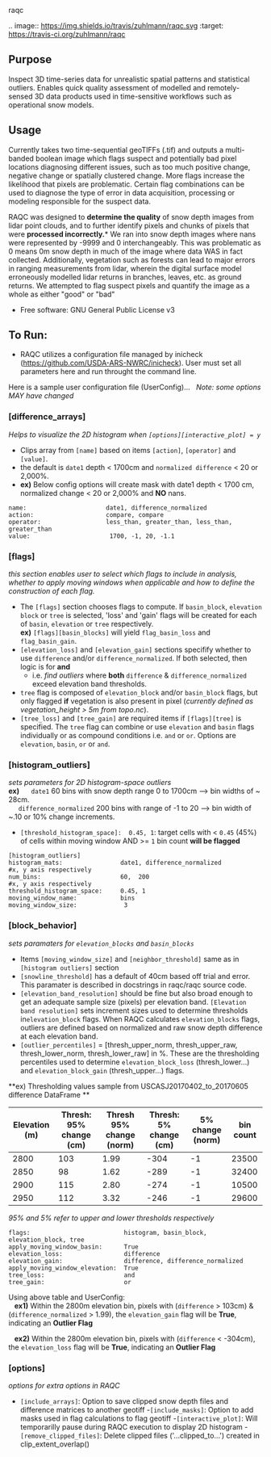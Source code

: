 raqc

.. image:: https://img.shields.io/travis/zuhlmann/raqc.svg
        :target: https://travis-ci.org/zuhlmann/raqc

Purpose
-------
Inspect 3D time-series data for unrealistic spatial patterns and statistical outliers. Enables quick quality assessment of modelled and remotely-sensed 3D data products used in time-sensitive workflows such as operational snow models.

Usage
-----
Currently takes two time-sequential geoTIFFs (.tif) and outputs a multi-banded boolean image which flags suspect and potentially bad pixel locations diagnosing different issues, such as too much positive change, negative change or spatially clustered change. More flags increase the likelihood that pixels are problematic. Certain flag combinations can be used to diagnose the type of error in data acquisition, processing or modeling responsible for the suspect data.

RAQC was designed to **determine the quality** of snow depth images from lidar point clouds, and to further identify pixels and chunks of pixels that were **processed incorrectly.***  We ran into snow depth images where nans were represented by -9999 and 0 interchangeably.  This was problematic as 0 means 0m snow depth in much of the image where data WAS in fact collected.  Additionally, vegetation such as forests can lead to major errors in ranging measurements from lidar, wherein the digital surface model erroneously modelled lidar returns in branches, leaves, etc. as ground returns.  We attempted to flag suspect pixels and quantify the image as a whole as either "good" or "bad"

* Free software: GNU General Public License v3

To Run:
--------
- RAQC utilizes a configuration file managed by inicheck (https://github.com/USDA-ARS-NWRC/inicheck).  User must set all parameters here and run throught the command line.

Here is a sample user configuration file (UserConfig)... 
&nbsp;&nbsp;<i>Note: some options MAY have changed</i>  
### [difference_arrays]  
<i>Helps to visualize the 2D histogram when ```[options][interactive_plot] = y```</i>  
- Clips array from ```[name]``` based on items ```[action]```, ```[operator]``` and ```[value]```.  
- the default is ```date1``` depth < 1700cm and ```normalized difference``` < 20 or 2,000%.
-  **ex)** Below config options will create mask with date1 depth < 1700 cm, normalized change < 20 or 2,000% and **NO** nans.  

```[difference_arrays]
name:                      date1, difference_normalized
action:                    compare, compare
operator:                  less_than, greater_than, less_than, greater_than
value:                      1700, -1, 20, -1.1
``` 

### [flags]
<i>this section enables user to select which flags to include in analysis, whether to apply moving windows when applicable and how to define the construction of each flag.</i>
- The ```[flags]``` section chooses flags to compute.  If ```basin_block```, ```elevation block``` or ```tree``` is selected, 'loss' and 'gain' flags will be created for each of ```basin```, ```elevation``` or ```tree``` respectively.  
    **ex)** ```[flags][basin_blocks]``` will yield ```flag_basin_loss``` and ```flag_basin_gain```.
- ```[elevation_loss]``` and ```[elevation_gain]``` sections specifify whether to use ```difference``` and/or ```difference_normalized```.  If both selected, then logic is for **and** 
    - i.e. <i>find outliers</i> where **both** ```difference``` & ```difference_normalized``` exceed elevation band thresholds.
- ```tree``` flag is composed of ```elevation_block``` and/or ```basin_block``` flags, but only flagged **if** vegetation is also present in pixel (<i>currently defined as vegetation_height > 5m from topo.nc</i>).
- ```[tree_loss]``` and ```[tree_gain]``` are required items if ```[flags][tree]``` is specified.  The ```tree``` flag can combine or use ```elevation``` and ```basin``` flags individually or as compound conditions i.e. ```and``` or ```or```.  Options are ```elevation```, ```basin```, ```or``` or ```and```.  

### [histogram_outliers]
<i>sets parameters for 2D histogram-space outliers</i>  
**ex)** 
&nbsp;&nbsp;&nbsp;&nbsp;&nbsp;```date1``` 60 bins with snow depth range 0 to 1700cm --> bin widths of ~ 28cm.  
&nbsp;&nbsp;&nbsp;&nbsp;&nbsp;```difference_normalized``` 200 bins with range of -1 to 20 --> bin width of ~.10 or 10% change increments.
- ```[threshold_histogram_space]:  0.45, 1```: target cells with < ```0.45``` (45%) of cells within moving window AND >= ```1``` bin count **will be flagged**
```
[histogram_outliers]
histogram_mats:                date1, difference_normalized         #x, y axis respectively
num_bins:                      60,  200                             #x, y axis respectively
threshold_histogram_space:     0.45, 1
moving_window_name:            bins
moving_window_size:             3
```
### [block_behavior]
<i> sets paramaters for ```elevation_blocks``` and ```basin_blocks```</i>
- Items ```[moving_window_size]``` and ```[neighbor_threshold]``` same as in ```[histogram outliers]``` section
- ```[snowline_threshold]``` has a default of 40cm based off trial and error.  This paramater is described in docstrings in raqc/raqc source code.
- ```[elevation_band_resolution]``` should be fine but also broad enough to get an adequate sample size (pixels) per elevation band.  ```[Elevation band resolution]``` sets increment sizes used to determine thresholds in```elevation_block``` flags.  When RAQC calculates ```elevation_blocks``` flags, outliers are defined based on normalized and raw snow depth difference at each elevation band.
- ```[outlier_percentiles]``` = [thresh_upper_norm, thresh_upper_raw, thresh_lower_norm, thresh_lower_raw] in %.  These are the thresholding percentiles used to determine ```elevation_block_loss``` (thresh_lower...) and ```elevation_block_gain``` (thresh_upper...) flags.

**ex) Thresholding values sample from USCASJ20170402_to_20170605 difference DataFrame **

| **Elevation (m)** | **Thresh: 95% change (cm)** | **Thresh 95% change (norm)** | **Thresh: 5% change (cm)** | **5% change (norm)** |  **bin count** |
| --- | --- | --- | --- | --- | --- |
| 2800 | 103 | 1.99 | -304 | -1 | 23500 |
| 2850 | 98 | 1.62 | -289 | -1 | 32400 |
| 2900 | 115 | 2.80 | -274 | -1 | 10500 |
| 2950 | 112 | 3.32 | -246 | -1 | 29600 |

<i>95% and 5% refer to upper and lower thresholds respectively</i>

```[flags]
flags:                          histogram, basin_block, elevation_block, tree
apply_moving_window_basin:      True
elevation_loss:                 difference
elevation_gain:                 difference, difference_normalized
apply_moving_window_elevation:  True
tree_loss:                      and
tree_gain:                      or
```
Using above table and UserConfig:  
&nbsp;&nbsp; **ex1)** Within the 2800m elevation bin, pixels with (```difference``` > 103cm) & (```difference_normalized``` > 1.99), the ```elevation_gain``` flag will be **True**, indicating an **Outlier Flag**

&nbsp;&nbsp; **ex2)** Within the 2800m elevation bin, pixels with (```difference``` < -304cm), the ```elevation_loss``` flag will be **True**, indicating an **Outlier Flag**

### [options]
<i>options for extra options in RAQC</i>
- ```[include_arrays]```:  Option to save clipped snow depth files and difference matrices to another geotiff
-```[include_masks]```: Option to add masks used in flag calculations to flag geotiff
-```[interactive_plot]```: Will temporarilly pause during RAQC execution to display 2D histogram
-```[remove_clipped_files]```: Delete clipped files ('...clipped_to...') created in clip_extent_overlap() 




